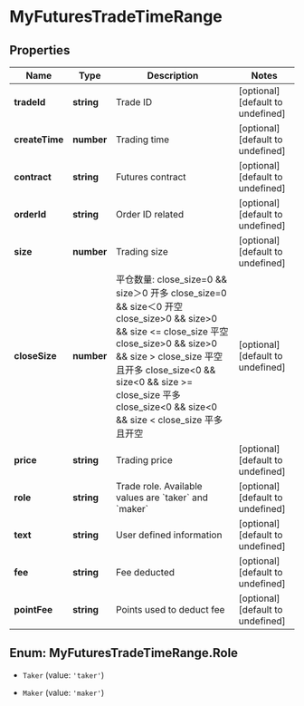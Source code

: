 # MyFuturesTradeTimeRange

## Properties

Name | Type | Description | Notes
------------ | ------------- | ------------- | -------------
**tradeId** | **string** | Trade ID | [optional] [default to undefined]
**createTime** | **number** | Trading time | [optional] [default to undefined]
**contract** | **string** | Futures contract | [optional] [default to undefined]
**orderId** | **string** | Order ID related | [optional] [default to undefined]
**size** | **number** | Trading size | [optional] [default to undefined]
**closeSize** | **number** | 平仓数量:  close_size&#x3D;0 &amp;&amp; size＞0       开多 close_size&#x3D;0 &amp;&amp; size＜0       开空 close_size&gt;0 &amp;&amp; size&gt;0 &amp;&amp; size &lt;&#x3D; close_size 平空 close_size&gt;0 &amp;&amp; size&gt;0 &amp;&amp; size &gt; close_size 平空且开多 close_size&lt;0 &amp;&amp; size&lt;0 &amp;&amp; size &gt;&#x3D; close_size 平多 close_size&lt;0 &amp;&amp; size&lt;0 &amp;&amp; size &lt; close_size 平多且开空 | [optional] [default to undefined]
**price** | **string** | Trading price | [optional] [default to undefined]
**role** | **string** | Trade role. Available values are &#x60;taker&#x60; and &#x60;maker&#x60; | [optional] [default to undefined]
**text** | **string** | User defined information | [optional] [default to undefined]
**fee** | **string** | Fee deducted | [optional] [default to undefined]
**pointFee** | **string** | Points used to deduct fee | [optional] [default to undefined]

## Enum: MyFuturesTradeTimeRange.Role

* `Taker` (value: `'taker'`)

* `Maker` (value: `'maker'`)


